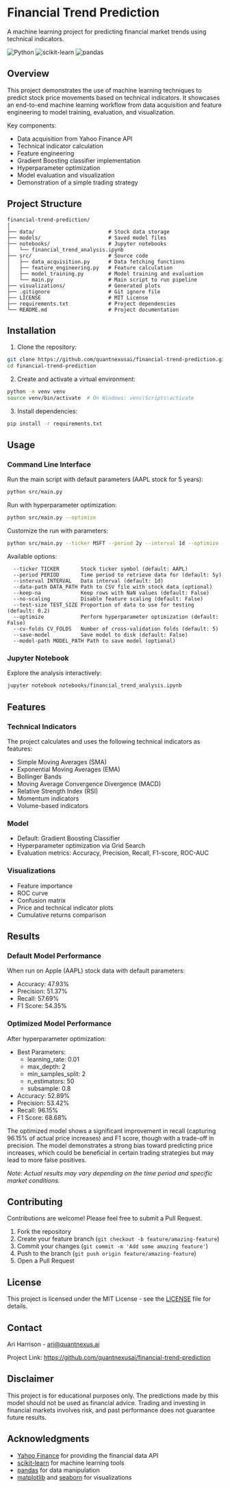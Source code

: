 # Financial Trend Prediction

A machine learning project for predicting financial market trends using technical indicators.

![Python](https://img.shields.io/badge/Python-3.8%2B-blue)
![scikit-learn](https://img.shields.io/badge/scikit--learn-1.2.2-orange)
![pandas](https://img.shields.io/badge/pandas-2.0.0-green)

## Overview

This project demonstrates the use of machine learning techniques to predict stock price movements based on technical indicators. It showcases an end-to-end machine learning workflow from data acquisition and feature engineering to model training, evaluation, and visualization.

Key components:
- Data acquisition from Yahoo Finance API
- Technical indicator calculation
- Feature engineering
- Gradient Boosting classifier implementation
- Hyperparameter optimization
- Model evaluation and visualization
- Demonstration of a simple trading strategy

## Project Structure

```
financial-trend-prediction/
│
├── data/                        # Stock data storage
├── models/                      # Saved model files
├── notebooks/                   # Jupyter notebooks
│   └── financial_trend_analysis.ipynb
├── src/                         # Source code
│   ├── data_acquisition.py      # Data fetching functions
│   ├── feature_engineering.py   # Feature calculation
│   ├── model_training.py        # Model training and evaluation
│   └── main.py                  # Main script to run pipeline
├── visualizations/              # Generated plots
├── .gitignore                   # Git ignore file
├── LICENSE                      # MIT License
├── requirements.txt             # Project dependencies
└── README.md                    # Project documentation
```

## Installation

1. Clone the repository:
```bash
git clone https://github.com/quantnexusai/financial-trend-prediction.git
cd financial-trend-prediction
```

2. Create and activate a virtual environment:
```bash
python -m venv venv
source venv/bin/activate  # On Windows: venv\Scripts\activate
```

3. Install dependencies:
```bash
pip install -r requirements.txt
```

## Usage

### Command Line Interface

Run the main script with default parameters (AAPL stock for 5 years):
```bash
python src/main.py
```

Run with hyperparameter optimization:
```bash
python src/main.py --optimize
```

Customize the run with parameters:
```bash
python src/main.py --ticker MSFT --period 2y --interval 1d --optimize --save-model
```

Available options:
```
  --ticker TICKER       Stock ticker symbol (default: AAPL)
  --period PERIOD       Time period to retrieve data for (default: 5y)
  --interval INTERVAL   Data interval (default: 1d)
  --data-path DATA_PATH Path to CSV file with stock data (optional)
  --keep-na             Keep rows with NaN values (default: False)
  --no-scaling          Disable feature scaling (default: False)
  --test-size TEST_SIZE Proportion of data to use for testing (default: 0.2)
  --optimize            Perform hyperparameter optimization (default: False)
  --cv-folds CV_FOLDS   Number of cross-validation folds (default: 5)
  --save-model          Save model to disk (default: False)
  --model-path MODEL_PATH Path to save model (optional)
```

### Jupyter Notebook

Explore the analysis interactively:
```bash
jupyter notebook notebooks/financial_trend_analysis.ipynb
```

## Features

### Technical Indicators
The project calculates and uses the following technical indicators as features:
- Simple Moving Averages (SMA)
- Exponential Moving Averages (EMA)
- Bollinger Bands
- Moving Average Convergence Divergence (MACD)
- Relative Strength Index (RSI)
- Momentum indicators
- Volume-based indicators

### Model
- Default: Gradient Boosting Classifier
- Hyperparameter optimization via Grid Search
- Evaluation metrics: Accuracy, Precision, Recall, F1-score, ROC-AUC

### Visualizations
- Feature importance
- ROC curve
- Confusion matrix
- Price and technical indicator plots
- Cumulative returns comparison

## Results

### Default Model Performance
When run on Apple (AAPL) stock data with default parameters:
- Accuracy: 47.93%
- Precision: 51.37%
- Recall: 57.69%
- F1 Score: 54.35%

### Optimized Model Performance
After hyperparameter optimization:
- Best Parameters: 
  - learning_rate: 0.01
  - max_depth: 2
  - min_samples_split: 2
  - n_estimators: 50
  - subsample: 0.8
- Accuracy: 52.89%
- Precision: 53.42%
- Recall: 96.15%
- F1 Score: 68.68%

The optimized model shows a significant improvement in recall (capturing 96.15% of actual price increases) and F1 score, though with a trade-off in precision. The model demonstrates a strong bias toward predicting price increases, which could be beneficial in certain trading strategies but may lead to more false positives.

*Note: Actual results may vary depending on the time period and specific market conditions.*

## Contributing

Contributions are welcome! Please feel free to submit a Pull Request.

1. Fork the repository
2. Create your feature branch (`git checkout -b feature/amazing-feature`)
3. Commit your changes (`git commit -m 'Add some amazing feature'`)
4. Push to the branch (`git push origin feature/amazing-feature`)
5. Open a Pull Request

## License

This project is licensed under the MIT License - see the [LICENSE](LICENSE) file for details.

## Contact

Ari Harrison - ari@quantnexus.ai

Project Link: https://github.com/quantnexusai/financial-trend-prediction

## Disclaimer

This project is for educational purposes only. The predictions made by this model should not be used as financial advice. Trading and investing in financial markets involves risk, and past performance does not guarantee future results.

## Acknowledgments

- [Yahoo Finance](https://finance.yahoo.com/) for providing the financial data API
- [scikit-learn](https://scikit-learn.org/) for machine learning tools
- [pandas](https://pandas.pydata.org/) for data manipulation
- [matplotlib](https://matplotlib.org/) and [seaborn](https://seaborn.pydata.org/) for visualizations